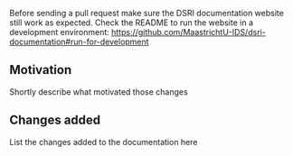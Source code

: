 Before sending a pull request make sure the DSRI documentation website still work as expected. Check the README to run the website in a development environment: https://github.com/MaastrichtU-IDS/dsri-documentation#run-for-development

## Motivation

Shortly describe what motivated those changes

## Changes added

List the changes added to the documentation here

